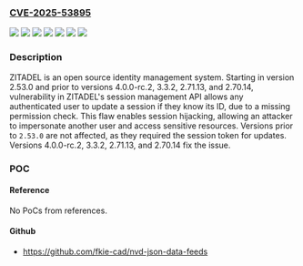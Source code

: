 ### [CVE-2025-53895](https://cve.mitre.org/cgi-bin/cvename.cgi?name=CVE-2025-53895)
![](https://img.shields.io/static/v1?label=Product&message=zitadel&color=blue)
![](https://img.shields.io/static/v1?label=Version&message=%3D%204.0.0-rc.1%20&color=brightgreen)
![](https://img.shields.io/static/v1?label=Version&message=%3E%3D%202.53.0%2C%20%3C%202.70.14%20&color=brightgreen)
![](https://img.shields.io/static/v1?label=Version&message=%3E%3D%202.71.0%2C%20%3C%202.71.13%20&color=brightgreen)
![](https://img.shields.io/static/v1?label=Version&message=%3E%3D%203.0.0%2C%20%3C%203.3.1%20&color=brightgreen)
![](https://img.shields.io/static/v1?label=Vulnerability&message=CWE-384%3A%20Session%20Fixation&color=brightgreen)
![](https://img.shields.io/static/v1?label=Vulnerability&message=CWE-863%3A%20Incorrect%20Authorization&color=brightgreen)

### Description

ZITADEL is an open source identity management system. Starting in version 2.53.0 and prior to versions 4.0.0-rc.2, 3.3.2, 2.71.13, and 2.70.14, vulnerability in ZITADEL's session management API allows any authenticated user to update a session if they know its ID, due to a missing permission check. This flaw enables session hijacking, allowing an attacker to impersonate another user and access sensitive resources. Versions prior to `2.53.0` are not affected, as they required the session token for updates. Versions 4.0.0-rc.2, 3.3.2, 2.71.13, and 2.70.14 fix the issue.

### POC

#### Reference
No PoCs from references.

#### Github
- https://github.com/fkie-cad/nvd-json-data-feeds

